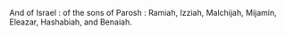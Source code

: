 And of Israel : of the sons of Parosh : Ramiah, Izziah, Malchijah, Mijamin, Eleazar, Hashabiah, and Benaiah.
